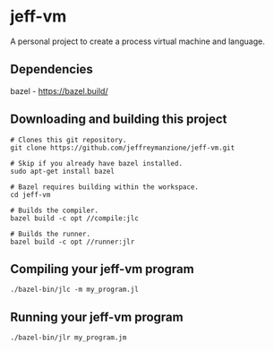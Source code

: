 # jeff-vm
A personal project to create a process virtual machine and language.

## Dependencies
bazel - https://bazel.build/

## Downloading and building this project 
```
# Clones this git repository.
git clone https://github.com/jeffreymanzione/jeff-vm.git

# Skip if you already have bazel installed.
sudo apt-get install bazel

# Bazel requires building within the workspace.
cd jeff-vm

# Builds the compiler.
bazel build -c opt //compile:jlc

# Builds the runner.
bazel build -c opt //runner:jlr
```

## Compiling your jeff-vm program
```
./bazel-bin/jlc -m my_program.jl
```

## Running your jeff-vm program
```
./bazel-bin/jlr my_program.jm
```

